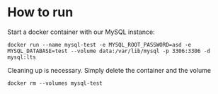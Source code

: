 # How to run

Start a docker container with our MySQL instance:
```
docker run --name mysql-test -e MYSQL_ROOT_PASSWORD=asd -e MYSQL_DATABASE=test --volume data:/var/lib/mysql -p 3306:3306 -d mysql:lts
```

Cleaning up is necessary.
Simply delete the container and the volume
```
docker rm --volumes mysql-test
```
